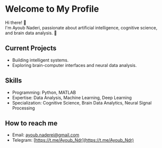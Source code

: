 # Welcome to My Profile

Hi there! 👋  
I'm Ayoub Naderi, passionate about artificial intelligence, cognitive science, and brain data analysis. 🧠

## Current Projects

- Building intelligent systems.  
- Exploring brain-computer interfaces and neural data analysis.  

## Skills

- Programming: Python, MATLAB  
- Expertise: Data Analysis, Machine Learning, Deep Learning  
- Specialization: Cognitive Science, Brain Data Analytics, Neural Signal Processing  

## How to reach me

- Email: [ayoub.naderei@gmail.com](mailto:ayoub.naderei@gmail.com)  
- Telegram: [https://t.me/Ayoub_Ndr](https://t.me/Ayoub_Ndr)  
